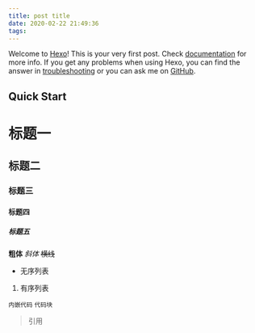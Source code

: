 ```yaml
---
title: post title
date: 2020-02-22 21:49:36
tags: 
---
```

Welcome to [Hexo](https://hexo.io/)! This is your very first post. Check [documentation](https://hexo.io/docs/) for more info. If you get any problems when using Hexo, you can find the answer in [troubleshooting](https://hexo.io/docs/troubleshooting.html) or you can ask me on [GitHub](https://github.com/hexojs/hexo/issues).

## Quick Start
# 标题一
## 标题二
### 标题三
#### 标题四
##### 标题五

**粗体**
*斜体*
~~横线~~

* 无序列表
1. 有序列表

`内嵌代码`
```代码块```

> 引用